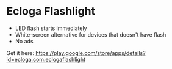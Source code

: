 # Ecloga Flashlight

* LED flash starts immediately
* White-screen alternative for devices that doesn't have flash
* No ads

Get it here: https://play.google.com/store/apps/details?id=ecloga.com.eclogaflashlight
